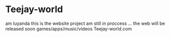 # Teejay-world
am luyanda this is the website project 
am still in proccess
...
the web will be released soon
games/apps/music/videos
Teejay-world.com
